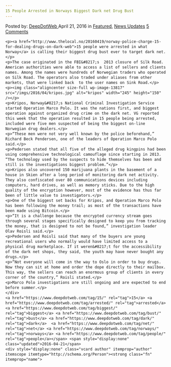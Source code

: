 ```yaml
---
15 People Arrested in Norways Biggest Dark net Drug Bust
---
```

<article class="post-listing post-13815 post type-post status-publish format-standard has-post-thumbnail hentry  tag-1886 tag-biggest tag-bust tag-dark tag-net tag-norways tag-people">
    <div class="post-inner">
        <span>Posted by: <a href="https://www.deepdotweb.com/author/admin/" title="">DeepDotWeb </a></span>
    <span>April 21, 2016</span>
    <span>in <a href="https://www.deepdotweb.com/category/deepdot-news/" rel="category tag">Featured</a>, <a href="https://www.deepdotweb.com/category/news-updates/" rel="category tag">News Updates</a></span>
    <span><a href="https://www.deepdotweb.com/2016/04/21/15-people-arrested-in-norways-biggest-dark-net-drug-bust/#comments">5 Comments</a></span>
    </p>
    <div class="clear"></div>
    
    <p><a href="http://www.thelocal.no/20160419/norway-police-charge-15-for-dealing-drugs-on-dark-web">15 people were arrested in what Norway</a> is calling their biggest drug bust ever to target dark net.</p>
    <p>The case originated in the FBI&#8217;s  2013 closure of Silk Road. American authorities were able to access a list of sellers and clients names. Among the names were hundreds of Norwegian traders who operated on Silk Road. The operators also traded under aliases from other markets, that were linked back  to the user names on Sink Road.</p>
    <p><img class="aligncenter size-full wp-image-13817" src="/imgs/2016/04/kripos.jpg" alt="kripos" width="245" height="150" /></p>
    <p>Kripos, Norway&#8217;s National Criminal Investigation Service started Operation Marco Polo. It was the nations first, and biggest operation against organized drug crime on the dark net. VG reported this week that the operation resulted in 15 people being arrested, included were five men suspected of being the biggest on-line Norwegian drug dealers.</p>
    <p>“These men were not very well known by the police beforehand,” Richard Beck Pendersen, one of the leaders of Operation Marco Polo said.</p>
    <p>Pedersen stated that all five of the alleged drug kingpins had been using comprehensive technological camouflage since starting in 2013. “The technology used by the suspects to hide themselves has been and still is the investigations biggest problem.”</p>
    <p>Kripos also uncovered 150 marijuana plants in the basement of a house in Skien after a long period of monitoring dark net activity. They also confiscated over 80 communications devices including computers, hard drives, as well as memory sticks. Due to the high quality of the encryption however, most of the evidence has thus far been of little value to investigators.</p>
    <p>One of the biggest set backs for Kripos, and Operation Marco Polo has been following the money trail; as most of the transactions have been made using Bitcoin.</p>
    <p>“It is a challenge because the encrypted currency stream goes through several stages specifically designed to keep you from tracking the money, that is designed to not be found,” investigation leader Olav Roisli said.</p>
    <p>Pedersen and Roisli said that many of the buyers are young recreational users who normally would have limited access to a physical drug marketplace. If it weren&#8217;t for the accessibility of the dark net shops, they said, the youth may have never bought any drugs.</p>
    <p>“Not everyone will come in the way to Oslo in order to buy drugs. Now they can sit at home and order the dope directly to their mailbox. This way, the sellers can reach an enormous group of clients in every corner of the country,” Roisli stated.</p>
    <p>Marco Polo investigations are still ongoing and are expected to end before summer.</p>
    </div>
    <a href="https://www.deepdotweb.com/tag/15/" rel="tag">15</a> <a href="https://www.deepdotweb.com/tag/arrested/" rel="tag">arrested</a> <a href="https://www.deepdotweb.com/tag/biggest/" rel="tag">biggest</a> <a href="https://www.deepdotweb.com/tag/bust/" rel="tag">bust</a> <a href="https://www.deepdotweb.com/tag/dark/" rel="tag">dark</a>  <a href="https://www.deepdotweb.com/tag/net/" rel="tag">net</a> <a href="https://www.deepdotweb.com/tag/norways/" rel="tag">norways</a> <a href="https://www.deepdotweb.com/tag/people/" rel="tag">people</a></span> <span style="display:none" class="updated">2016-04-21</span>
    <div style="display:none" class="vcard author" itemprop="author" itemscope itemtype="http://schema.org/Person"><strong class="fn" itemprop="name">
    

